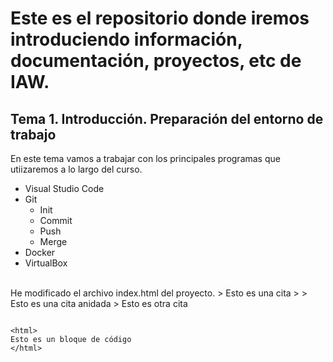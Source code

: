 # Este es el repositorio donde iremos introduciendo información, documentación, proyectos, etc de IAW.
## Tema 1. Introducción. Preparación del entorno de trabajo
En este tema vamos a trabajar con los principales programas que utiizaremos a lo largo del curso.
- Visual Studio Code
- Git
    - Init
    - Commit
    - Push
    - Merge
- Docker
- VirtualBox
<br />
He modificado el archivo index.html del proyecto.
> Esto es una cita
> > Esto es una cita anidada
> Esto es otra cita

~~~

<html>
Esto es un bloque de código
</html>

~~~
